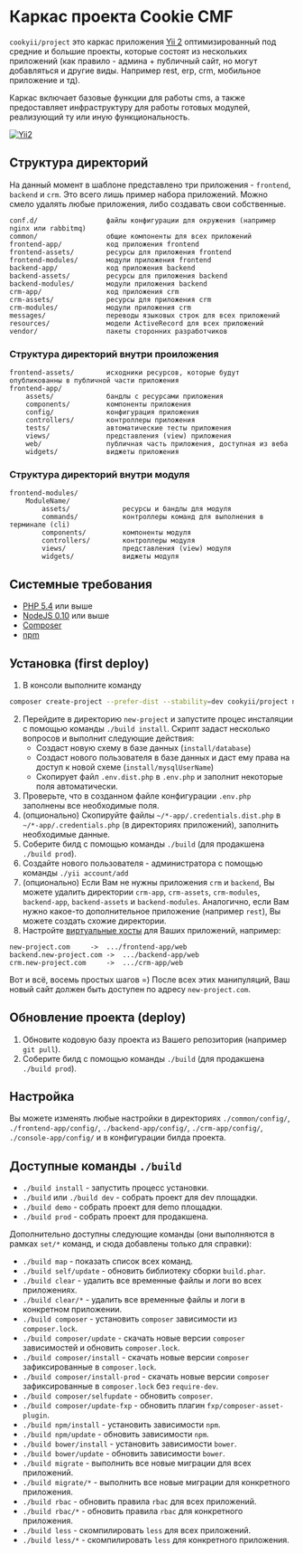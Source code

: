 Каркас проекта Cookie CMF
=========================

`cookyii/project` это каркас приложения [Yii 2](http://www.yiiframework.com/)
оптимизированный под средние и большие проекты, которые состоят из нескольких приложений
(как правило - админа + публичный сайт, но могут добавляться и другие виды.
Например rest, erp, crm, мобильное приложение и тд).

Каркас включает базовые функции для работы cms,
а также предоставляет инфраструктуру для работы готовых модулей,
реализующий ту или иную функциональность.

[![Yii2](https://img.shields.io/badge/Powered_by-Yii_Framework-green.svg?style=flat)](http://www.yiiframework.com/)


Структура директорий
--------------------

На данный момент в шаблоне представлено три приложения - `frontend`, `backend` и `crm`.
Это всего лишь пример набора приложений.
Можно смело удалять любые приложения, либо создавать свои собственные.

    conf.d/                 файлы конфигурации для окружения (например nginx или rabbitmq)
    common/                 общие компоненты для всех приложений
    frontend-app/           код приложения frontend
    frontend-assets/        ресурсы для приложения frontend
    frontend-modules/       модули приложения frontend
    backend-app/            код приложения backend
    backend-assets/         ресурсы для приложения backend
    backend-modules/        модули приложения backend
    crm-app/                код приложения crm
    crm-assets/             ресурсы для приложения crm
    crm-modules/            модули приложения crm
    messages/               переводы языковых строк для всех приложений
    resources/              модели ActiveRecord для всех приложений
    vendor/                 пакеты сторонних разработчиков



### Структура директорий внутри проиложения

    frontend-assets/        исходники ресурсов, которые будут опубликованны в публичной части приложения
    frontend-app/
        assets/             бандлы с ресурсами приложения
        components/         компоненты приложения
        config/             конфигурация приложения
        controllers/        контроллеры приложения
        tests/              автоматические тесты приложения
        views/              представления (view) приложения
        web/                публичная часть приложения, доступная из веба
        widgets/            виджеты приложения
        


### Структура директорий внутри модуля

    frontend-modules/
        ModuleName/
            assets/             ресурсы и бандлы для модуля
            commands/           контроллеры команд для выполнения в терминале (cli)
            components/         компоненты модуля
            controllers/        контроллеры модуля
            views/              представления (view) модуля
            widgets/            виджеты модуля



Системные требования
--------------------

* [PHP 5.4](http://php.net) или выше
* [NodeJS 0.10](https://nodejs.org/en/) или выше
* [Composer](http://getcomposer.org/)
* [npm](https://docs.npmjs.com/getting-started/installing-node)


Установка (first deploy)
------------------------

1. В консоли выполните команду
```bash
composer create-project --prefer-dist --stability=dev cookyii/project new-project
```
2. Перейдите в директорию `new-project` и запустите процес инсталяции с помощью команды `./build install`.
Скрипт задаст несколько вопросов и выполнит следующие действия:
   * Создаст новую схему в базе данных (`install/database`)
   * Создаст нового пользователя в базе данных и даст ему права на доступ к новой схеме (`install/mysqlUserName`)
   * Скопирует файл `.env.dist.php` в `.env.php` и заполнит некоторые поля автоматически.
3. Проверьте, что в созданном файле конфигурации `.env.php` заполнены все необходимые поля.
4. (опционально) Скопируйте файлы `~/*-app/.credentials.dist.php` в `~/*-app/.credentials.php` (в директориях приложений), заполнить необходимые данные.
5. Соберите билд с помощью команды `./build` (для продакшена `./build prod`).
6. Создайте нового пользователя - администратора с помощью команды `./yii account/add`
7. (опционально) Если Вам не нужны приложения `crm` и `backend`,
Вы можете удалить директории `crm-app`, `crm-assets`, `crm-modules`, `backend-app`, `backend-assets` и `backend-modules`.
Аналогично, если Вам нужно какое-то дополнительное приложение (например `rest`), Вы можете создать схожие директории.
8. Настройте [виртуальные хосты](http://www.yiiframework.com/doc-2.0/guide-start-installation.html#configuring-web-servers) для Ваших приложений, например:
```
new-project.com     ->  .../frontend-app/web
backend.new-project.com ->  .../backend-app/web
crm.new-project.com     ->  .../crm-app/web
```

Вот и всё, восемь простых шагов =) После всех этих манипуляций, Ваш новый сайт должен быть доступен по адресу `new-project.com`.

Обновление проекта (deploy)
---------------------------

1. Обновите кодовую базу проекта из Вашего репозитория (например `git pull`).
2. Соберите билд с помощью команды `./build` (для продакшена `./build prod`).

Настройка
---------

Вы можете изменять любые настройки в директориях
`./common/config/`, `./frontend-app/config/`, `./backend-app/config/`, `./crm-app/config/`, `./console-app/config/`
и в конфигурации билда проекта.


Доступные команды `./build`
---------------------------

* `./build install` - запустить процесс установки.
* `./build` или `./build dev` - собрать проект для dev площадки.
* `./build demo` - собрать проект для demo площадки.
* `./build prod` - собрать проект для продакшена.

Дополнительно доступны следующие команды (они выполняются в рамках `set/*` команд, и сюда добавлены только для справки):
* `./build map` - показать список всех команд.
* `./build self/update` - обновить библиотеку сборки `build.phar`.
* `./build clear` - удалить все временные файлы и логи во всех приложениях.
* `./build clear/*` - удалить все временные файлы и логи в конкретном приложении.
* `./build composer` - установить `composer` зависимости из `composer.lock`.
* `./build composer/update` - скачать новые версии `composer` зависимостей и обновить `composer.lock`.
* `./build composer/install` - скачать новые версии `composer` зафиксированные в `composer.lock`.
* `./build composer/install-prod` - скачать новые версии `composer` зафиксированные в `composer.lock` без `require-dev`.
* `./build composer/selfupdate` - обновить `composer`.
* `./build composer/update-fxp` - обновить плагин `fxp/composer-asset-plugin`.
* `./build npm/install` - установить зависимости `npm`.
* `./build npm/update` - обновить зависимости `npm`.
* `./build bower/install` - установить зависимости `bower`.
* `./build bower/update` - обновить зависимости `bower`.
* `./build migrate` - выполнить все новые миграции для всех приложений.
* `./build migrate/*` - выполнить все новые миграции для конкретного приложения.
* `./build rbac` - обновить правила `rbac` для всех приложений.
* `./build rbac/*` - обновить правила `rbac` для конкретного приложения.
* `./build less` - скомпилировать `less` для всех приложений.
* `./build less/*` - скомпилировать `less` для конкретного приложения.